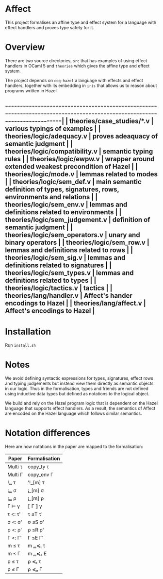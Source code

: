 # Affect

This project formalises an affine type and effect system for a language with effect handlers
and proves type safety for it.

# Overview 

There are two source directories, `src` that has examples of using effect handlers
in OCaml 5 and `theories` which gives the affine type and effect system.

The project depends on `coq-hazel` a language with effects and effect handlers,
together with its embedding in `iris` that allows us to reason about programs written in Hazel.

-------------------------------------------------------------------------------------------------------------------------|
| theories/case_studies/*.v         |  various typings of examples                                                       |
| theories/logic/adequacy.v         |  proves adeaquacy of semantic judgment                                             |
| theories/logic/compatibility.v    |  semantic typing rules                                                             |
| theories/logic/ewpw.v             |  wrapper around extended weakest precondition of Hazel                             |
| theories/logic/mode.v             |  lemmas related to modes                                                           |
| theories/logic/sem_def.v          |  main semantic definition of types, signatures, rows, environments and relations   |
| theories/logic/sem_env.v          |  lemmas and definitions related to environments                                    |
| theories/logic/sem_judgement.v    |  definition of semantic judgment                                                   |
| theories/logic/sem_operators.v    |  unary and binary operators                                                        |
| theories/logic/sem_row.v          |  lemmas and definitions related to rows                                            |
| theories/logic/sem_sig.v          |  lemmas and definitions related to signatures                                      |
| theories/logic/sem_types.v        |  lemmas and definitions related to types                                           |
| theories/logic/tactics.v          |  tactics                                                                           |
| theories/lang/handler.v           |  Affect's hander encodings to Hazel                                                |
| theories/lang/affect.v            |  Affect's encodings to Hazel                                                       |
--------------------------------------------------------------------------------------------------------------------------

# Installation

Run `install.sh`

# Notes

We avoid defining syntactic expressions for types, signatures, effect rows and typing judgements but instead view them directly as semantic objects in our logic.
Thus in the formalisation, types and friends are not defined using inductive data types but defined as notations to the logical object.

We build and rely on the Hazel program logic that is dependent on the Hazel language that supports effect handlers.
As a result, the semantics of Affect are encoded on the Hazel language which follows similar semantics.

# Notation differences

Here are how notations in the paper are mapped to the formalisation: 

| Paper      | Formalisation
| ---------- | --------------
| Multi τ    | copy_ty τ
| Multi Γ    | copy_env Γ
| !ₘ τ       | '!_[m] τ 
| ¡ₘ σ       | ¡_[m] σ
| ¡ₘ ρ       | ¡_[m] ρ
| Γ ⊨ γ      | ⟦ Γ ⟧ γ
| τ <: τ'    | τ ≤T τ'
| σ <: σ'    | σ ≤S σ'
| ρ <: ρ'    | ρ ≤R ρ'
| Γ <: Γ'    | Γ ≤E Γ'
| m ≤ τ      | m ₘ≼ₜ τ 
| m ≤ Γ      | m ₘ≼ₑ E 
| ρ ≤ τ      | ρ ≼ₜ τ 
| ρ ≤ Γ      | ρ ≼ₑ Γ 
